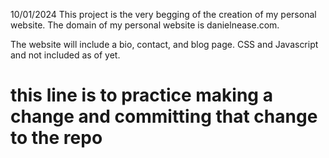 10/01/2024
This project is the very begging of the creation of my
personal website. The domain of my personal website is 
danielnease.com.

The website will include a bio, contact, and blog page.
CSS and Javascript and not included as of yet.

# this line is to practice making a change and committing that change to the repo